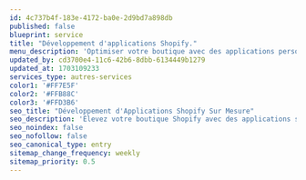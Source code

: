 ```yaml
---
id: 4c737b4f-183e-4172-ba0e-2d9bd7a898db
published: false
blueprint: service
title: "Développement d'applications Shopify."
menu_description: 'Optimiser votre boutique avec des applications personnalisé.'
updated_by: cd3700e4-11c6-42b6-8dbb-6134449b1279
updated_at: 1703109233
services_type: autres-services
color1: '#FF7E5F'
color2: '#FFB88C'
color3: '#FFD3B6'
seo_title: "Développement d'Applications Shopify Sur Mesure"
seo_description: 'Élevez votre boutique Shopify avec des applications sur mesure. Notre équipe spécialisée développe des solutions personnalisées pour améliorer votre expérience eCommerce.'
seo_noindex: false
seo_nofollow: false
seo_canonical_type: entry
sitemap_change_frequency: weekly
sitemap_priority: 0.5
---
```

